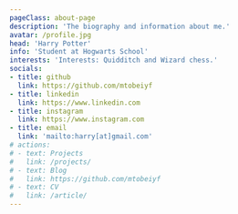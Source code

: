 ```yaml
---
pageClass: about-page
description: 'The biography and information about me.'
avatar: /profile.jpg
head: 'Harry Potter'
info: 'Student at Hogwarts School'
interests: 'Interests: Quidditch and Wizard chess.'
socials:
- title: github
  link: https://github.com/mtobeiyf
- title: linkedin
  link: https://www.linkedin.com
- title: instagram
  link: https://www.instagram.com
- title: email
  link: 'mailto:harry[at]gmail.com'
# actions:
# - text: Projects
#   link: /projects/
# - text: Blog
#   link: https://github.com/mtobeiyf
# - text: CV
#   link: /article/
---
```


<AboutCard :frontmatter="$page.frontmatter" >

</AboutCard>

<style lang="stylus">

.theme-container.about-page .page
  background-color #e6ecf0
  min-height calc(100vh)
  
  .last-updated
    display none

</style>